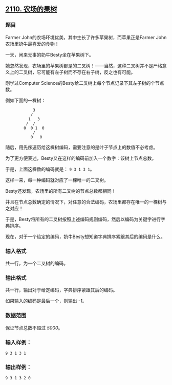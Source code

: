 ## [2110. 农场的果树](https://www.acwing.com/problem/content/2112/)

### 题目

Farmer John的农场环境优美，其中生长了许多苹果树，而苹果正是Farmer John农场里奶牛最喜爱的食物！

一天，闲来无事的奶牛Besty坐在苹果树下。

她忽然发现，农场里的苹果树都是的二叉树！——当然，这种二叉树并不是严格意义上的二叉树，它可能有左子树而不存在右子树，反之也有可能。

刚学过Computer Science的Besty给二叉树上每个节点记录下其左子树的个节点数。

例如下面的一棵树：

```
            3
           / 
          1   3
         /  / 
        0  0 1  0
            / 
           0   0
```

随后，用先序遍历给这棵树编码，需要注意的是叶子节点上的数值不必考虑。

为了更方便表述，Besty又在这样的编码前加入一个数字：该树上节点总数。

于是，上面这棵数的编码就是： `9 3 1 3 1`。

这样一来，每一种编码就对应了一棵唯一的二叉树。

Besty还发现，农场里的所有二叉树的节点总数都相同！

并且在节点总数确定的情况下，对任意的合法编码，农场里都存在唯一的一棵树与之对应！

于是，Besty将所有的二叉树按照上述编码规则编码，然后以编码为关键字进行字典排序。

现在，对于一个给定的编码，奶牛Besty想知道字典排序紧跟其后的编码是什么。

### 输入格式

共一行，为一个二叉树的编码。

### 输出格式

共一行，输出对于给定编码，字典排序紧跟其后的编码。

如果输入的编码是最后一个，则输出 *-1*。

### 数据范围

保证节点总数不超过 *5000*。

### 输入样例：

```
9 3 1 3 1
```

### 输出样例：

```
9 3 1 3 2 0
```
